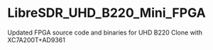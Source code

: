 # LibreSDR_UHD_B220_Mini_FPGA
Updated FPGA source code and binaries for UHD B220 Clone with XC7A200T+AD9361
